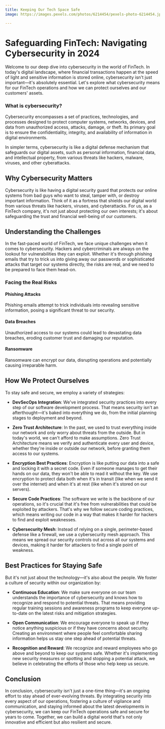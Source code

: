 ```yaml
---
title: Keeping Our Tech Space Safe
image: https://images.pexels.com/photos/6214454/pexels-photo-6214454.jpeg

---
```


# Safeguarding FinTech: Navigating Cybersecurity in 2024

Welcome to our deep dive into cybersecurity in the world of FinTech. In today's digital landscape, where financial transactions happen at the speed of light and sensitive information is stored online, cybersecurity isn't just important—it's absolutely essential. Let's explore what cybersecurity means for our FinTech operations and how we can protect ourselves and our customers' assets.

### What is cybersecurity?

Cybersecurity encompasses a set of practices, technologies, and processes designed to protect computer systems, networks, devices, and data from unauthorized access, attacks, damage, or theft. Its primary goal is to ensure the confidentiality, integrity, and availability of information in digital environments.

In simpler terms, cybersecurity is like a digital defense mechanism that safeguards our digital assets, such as personal information, financial data, and intellectual property, from various threats like hackers, malware, viruses, and other cyberattacks.


## Why Cybersecurity Matters

Cybersecurity is like having a digital security guard that protects our online systems from bad guys who want to steal, tamper with, or destroy important information. Think of it as a fortress that shields our digital world from various threats like hackers, viruses, and cyberattacks. For us, as a FinTech company, it's not just about protecting our own interests; it's about safeguarding the trust and financial well-being of our customers.

## Understanding the Challenges

In the fast-paced world of FinTech, we face unique challenges when it comes to cybersecurity. Hackers and cybercriminals are always on the lookout for vulnerabilities they can exploit. Whether it's through phishing emails that try to trick us into giving away our passwords or sophisticated attacks that target our systems directly, the risks are real, and we need to be prepared to face them head-on.

### Facing the Real Risks

#### Phishing Attacks
Phishing emails attempt to trick individuals into revealing sensitive information, posing a significant threat to our security.

#### Data Breaches
Unauthorized access to our systems could lead to devastating data breaches, eroding customer trust and damaging our reputation.

#### Ransomware
Ransomware can encrypt our data, disrupting operations and potentially causing irreparable harm.


## How We Protect Ourselves

To stay safe and secure, we employ a variety of strategies:

- **DevSecOps Integration**: We've integrated security practices into every step of our software development process. That means security isn't an afterthought—it's baked into everything we do, from the initial planning stages to deployment and beyond.
  
- **Zero Trust Architecture**: In the past, we used to trust everything inside our network and only worry about threats from the outside. But in today's world, we can't afford to make assumptions. Zero Trust Architecture means we verify and authenticate every user and device, whether they're inside or outside our network, before granting them access to our systems.
  
- **Encryption Best Practices**: Encryption is like putting our data into a safe and locking it with a secret code. Even if someone manages to get their hands on our data, they won't be able to read it without the key. We use encryption to protect data both when it's in transit (like when we send it over the internet) and when it's at rest (like when it's stored on our servers).
  
- **Secure Code Practices**: The software we write is the backbone of our operations, so it's crucial that it's free from vulnerabilities that could be exploited by attackers. That's why we follow secure coding practices, which means writing our code in a way that makes it harder for hackers to find and exploit weaknesses.
  
- **Cybersecurity Mesh**: Instead of relying on a single, perimeter-based defense like a firewall, we use a cybersecurity mesh approach. This means we spread our security controls out across all our systems and devices, making it harder for attackers to find a single point of weakness.

## Best Practices for Staying Safe

But it's not just about the technology—it's also about the people. We foster a culture of security within our organization by:

- **Continuous Education**: We make sure everyone on our team understands the importance of cybersecurity and knows how to recognize and respond to potential threats. That means providing regular training sessions and awareness programs to keep everyone up-to-date on the latest risks and mitigation strategies.
  
- **Open Communication**: We encourage everyone to speak up if they notice anything suspicious or if they have concerns about security. Creating an environment where people feel comfortable sharing information helps us stay one step ahead of potential threats.
  
- **Recognition and Reward**: We recognize and reward employees who go above and beyond to keep our systems safe. Whether it's implementing new security measures or spotting and stopping a potential attack, we believe in celebrating the efforts of those who help keep us secure.

## Conclusion

In conclusion, cybersecurity isn't just a one-time thing—it's an ongoing effort to stay ahead of ever-evolving threats. By integrating security into every aspect of our operations, fostering a culture of vigilance and communication, and staying informed about the latest developments in cybersecurity, we can keep our FinTech operations safe and secure for years to come. Together, we can build a digital world that's not only innovative and efficient but also resilient and secure.
